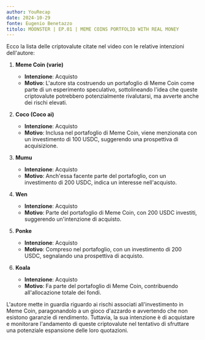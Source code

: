 ```yaml
---
author: YouRecap
date: 2024-10-29
fonte: Eugenio Benetazzo
titolo: MOONSTER | EP.01 | MEME COINS PORTFOLIO WITH REAL MONEY
---
```


Ecco la lista delle criptovalute citate nel video con le relative intenzioni dell'autore:

1. **Meme Coin (varie)**
   - **Intenzione**: Acquisto
   - **Motivo**: L'autore sta costruendo un portafoglio di Meme Coin come parte di un esperimento speculativo, sottolineando l'idea che queste criptovalute potrebbero potenzialmente rivalutarsi, ma avverte anche dei rischi elevati.

2. **Coco (Coco ai)**
   - **Intenzione**: Acquisto
   - **Motivo**: Inclusa nel portafoglio di Meme Coin, viene menzionata con un investimento di 100 USDC, suggerendo una prospettiva di acquisizione.

3. **Mumu**
   - **Intenzione**: Acquisto
   - **Motivo**: Anch'essa facente parte del portafoglio, con un investimento di 200 USDC, indica un interesse nell'acquisto.

4. **Wen**
   - **Intenzione**: Acquisto
   - **Motivo**: Parte del portafoglio di Meme Coin, con 200 USDC investiti, suggerendo un'intenzione di acquisto.

5. **Ponke**
   - **Intenzione**: Acquisto
   - **Motivo**: Compreso nel portafoglio, con un investimento di 200 USDC, segnalando una prospettiva di acquisto.

6. **Koala**
   - **Intenzione**: Acquisto
   - **Motivo**: Fa parte del portafoglio di Meme Coin, contribuendo all'allocazione totale dei fondi.

L'autore mette in guardia riguardo ai rischi associati all'investimento in Meme Coin, paragonandolo a un gioco d'azzardo e avvertendo che non esistono garanzie di rendimento. Tuttavia, la sua intenzione è di acquistare e monitorare l'andamento di queste criptovalute nel tentativo di sfruttare una potenziale espansione delle loro quotazioni.
